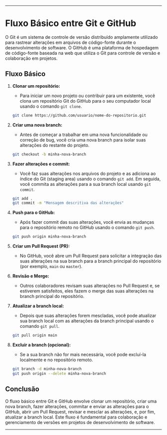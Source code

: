 
---

# Fluxo Básico entre Git e GitHub

O Git é um sistema de controle de versão distribuído amplamente utilizado para rastrear alterações em arquivos de código-fonte durante o desenvolvimento de software. O GitHub é uma plataforma de hospedagem de código-fonte baseada na web que utiliza o Git para controle de versão e colaboração em projetos.

## Fluxo Básico

1. **Clonar um repositório:**
   - Para iniciar um novo projeto ou contribuir para um existente, você clona um repositório Git do GitHub para o seu computador local usando o comando `git clone`.

   ```bash
   git clone https://github.com/usuario/nome-do-repositorio.git
   ```

2. **Criar uma nova branch:**
   - Antes de começar a trabalhar em uma nova funcionalidade ou correção de bug, você cria uma nova branch para isolar suas alterações do restante do projeto.

   ```bash
   git checkout -b minha-nova-branch
   ```

3. **Fazer alterações e commit:**
   - Você faz suas alterações nos arquivos do projeto e as adiciona ao índice do Git (staging area) usando o comando `git add`. Em seguida, você commita as alterações para a sua branch local usando `git commit`.

   ```bash
   git add .
   git commit -m "Mensagem descritiva das alterações"
   ```

4. **Push para o GitHub:**
   - Após fazer commit das suas alterações, você envia as mudanças para o repositório remoto no GitHub usando o comando `git push`.

   ```bash
   git push origin minha-nova-branch
   ```

5. **Criar um Pull Request (PR):**
   - No GitHub, você abre um Pull Request para solicitar a integração das suas alterações na sua branch para a branch principal do repositório (por exemplo, `main` ou `master`).

6. **Revisão e Merge:**
   - Outros colaboradores revisam suas alterações no Pull Request e, se estiverem satisfeitos, eles fazem o merge das suas alterações na branch principal do repositório.

7. **Atualizar a branch local:**
   - Depois que suas alterações forem mescladas, você pode atualizar sua branch local com as alterações da branch principal usando o comando `git pull`.

   ```bash
   git pull origin main
   ```

8. **Excluir a branch (opcional):**
   - Se a sua branch não for mais necessária, você pode excluí-la localmente e no repositório remoto.

   ```bash
   git branch -d minha-nova-branch
   git push origin --delete minha-nova-branch
   ```

## Conclusão

O fluxo básico entre Git e GitHub envolve clonar um repositório, criar uma nova branch, fazer alterações, commitar e enviar as alterações para o GitHub, abrir um Pull Request, revisar e mesclar as alterações, e, por fim, atualizar a branch local. Este fluxo é fundamental para colaboração e gerenciamento de versões em projetos de desenvolvimento de software.

---
